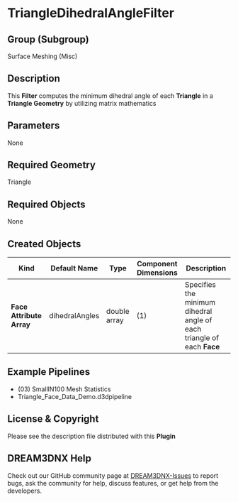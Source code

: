 # TriangleDihedralAngleFilter


## Group (Subgroup) ##

Surface Meshing (Misc)

## Description ##

This **Filter** computes the minimum dihedral angle of each **Triangle** in a **Triangle Geometry** by utilizing matrix mathematics

## Parameters ##

None

## Required Geometry ##

Triangle

## Required Objects ##

None

## Created Objects ##

| Kind | Default Name | Type | Component Dimensions | Description |
|------|--------------|------|----------------------|-------------|
| **Face Attribute Array**  | dihedralAngles | double array | (1) | Specifies the minimum dihedral angle of each triangle of each **Face** |


## Example Pipelines ##

+ (03) SmallIN100 Mesh Statistics
+ Triangle_Face_Data_Demo.d3dpipeline

## License & Copyright ##

Please see the description file distributed with this **Plugin**

## DREAM3DNX Help

Check out our GitHub community page at [DREAM3DNX-Issues](https://github.com/BlueQuartzSoftware/DREAM3DNX-Issues) to report bugs, ask the community for help, discuss features, or get help from the developers.


